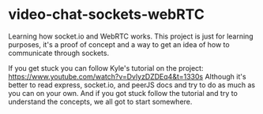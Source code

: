 # video-chat-sockets-webRTC

Learning how socket.io and WebRTC works.
This project is just for learning purposes, it's a proof of concept and a way to get an idea of how to communicate through sockets.

If you get stuck you can follow Kyle's tutorial on the project: https://www.youtube.com/watch?v=DvlyzDZDEq4&t=1330s
Although it's better to read express, socket.io, and peerJS docs and try to do as much as you can on your own. And if you got stuck follow the tutorial and try to understand the concepts, we all got to start somewhere. 
